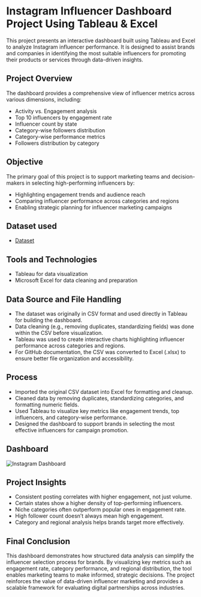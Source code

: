 # Instagram Influencer Dashboard Project Using Tableau & Excel

This project presents an interactive dashboard built using Tableau and Excel to analyze Instagram influencer performance. It is designed to assist brands and companies in identifying the most suitable influencers for promoting their products or services through data-driven insights.

## Project Overview

The dashboard provides a comprehensive view of influencer metrics across various dimensions, including:

- Activity vs. Engagement analysis  
- Top 10 influencers by engagement rate  
- Influencer count by state  
- Category-wise followers distribution  
- Category-wise performance metrics  
- Followers distribution by category

## Objective

The primary goal of this project is to support marketing teams and decision-makers in selecting high-performing influencers by:

- Highlighting engagement trends and audience reach  
- Comparing influencer performance across categories and regions  
- Enabling strategic planning for influencer marketing campaigns

## Dataset used
- <a href="https://github.com/Tanishka-Chauhan08/Data-Analysis-Dashboard/blob/main/Instagram_Influencers_Data.xlsx"> Dataset </a>

## Tools and Technologies

- Tableau for data visualization  
- Microsoft Excel for data cleaning and preparation

## Data Source and File Handling

- The dataset was originally in CSV format and used directly in Tableau for building the dashboard.
- Data cleaning (e.g., removing duplicates, standardizing fields) was done within the CSV before visualization.
- Tableau was used to create interactive charts highlighting influencer performance across categories and regions.
- For GitHub documentation, the CSV was converted to Excel (.xlsx) to ensure better file organization and accessibility.

## Process

- Imported the original CSV dataset into Excel for formatting and cleanup.
- Cleaned data by removing duplicates, standardizing categories, and formatting numeric fields.
- Used Tableau to visualize key metrics like engagement trends, top influencers, and category-wise performance.
- Designed the dashboard to support brands in selecting the most effective influencers for campaign promotion.

## Dashboard
![Instagram Dashboard](https://github.com/user-attachments/assets/7af23e0c-3934-439c-b020-f03d747baf92)

## Project Insights

- Consistent posting correlates with higher engagement, not just volume.
- Certain states show a higher density of top-performing influencers.
- Niche categories often outperform popular ones in engagement rate.
- High follower count doesn’t always mean high engagement.
- Category and regional analysis helps brands target more effectively.

## Final Conclusion

This dashboard demonstrates how structured data analysis can simplify the influencer selection process for brands. By visualizing key metrics such as engagement rate, category performance, and regional distribution, the tool enables marketing teams to make informed, strategic decisions. The project reinforces the value of data-driven influencer marketing and provides a scalable framework for evaluating digital partnerships across industries.
